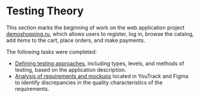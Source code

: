# Testing Theory
This section marks the beginning of work on the web application project [demoshopping.ru](https://demoshopping.ru/), which allows users to register, log in, browse the catalog, add items to the cart, place orders, and make payments. 

The following tasks were completed:
- [Defining testing approaches](https://docs.google.com/spreadsheets/d/1RfFbfonEk89Rbne2C4ssxm00NuyWqmxo03EOC9MDPx0/edit?usp=sharing), including types, levels, and methods of testing, based on the application description.
- [Analysis of requirements and mockups](https://docs.google.com/spreadsheets/d/1wX2qCJqQyp_OOF9h3-ujmtKv07-3to5K4L-RFZjKZwI/edit?usp=sharing) located in YouTrack and Figma to identify discrepancies in the quality characteristics of the requirements.

